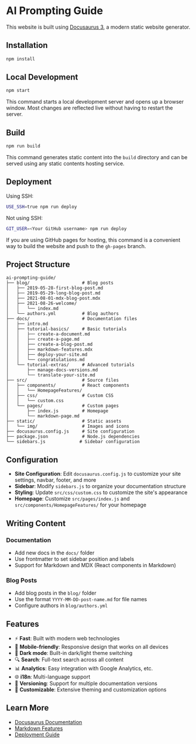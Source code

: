 # AI Prompting Guide

This website is built using [Docusaurus 3](https://docusaurus.io/), a modern static website generator.

## Installation

```bash
npm install
```

## Local Development

```bash
npm start
```

This command starts a local development server and opens up a browser window. Most changes are reflected live without having to restart the server.

## Build

```bash
npm run build
```

This command generates static content into the `build` directory and can be served using any static contents hosting service.

## Deployment

Using SSH:

```bash
USE_SSH=true npm run deploy
```

Not using SSH:

```bash
GIT_USER=<Your GitHub username> npm run deploy
```

If you are using GitHub pages for hosting, this command is a convenient way to build the website and push to the `gh-pages` branch.

## Project Structure

```
ai-prompting-guide/
├── blog/                    # Blog posts
│   ├── 2019-05-28-first-blog-post.md
│   ├── 2019-05-29-long-blog-post.md
│   ├── 2021-08-01-mdx-blog-post.mdx
│   ├── 2021-08-26-welcome/
│   │   └── index.md
│   └── authors.yml          # Blog authors
├── docs/                    # Documentation files
│   ├── intro.md
│   ├── tutorial-basics/     # Basic tutorials
│   │   ├── create-a-document.md
│   │   ├── create-a-page.md
│   │   ├── create-a-blog-post.md
│   │   ├── markdown-features.mdx
│   │   ├── deploy-your-site.md
│   │   └── congratulations.md
│   └── tutorial-extras/     # Advanced tutorials
│       ├── manage-docs-versions.md
│       └── translate-your-site.md
├── src/                     # Source files
│   ├── components/          # React components
│   │   └── HomepageFeatures/
│   ├── css/                 # Custom CSS
│   │   └── custom.css
│   └── pages/               # Custom pages
│       ├── index.js         # Homepage
│       └── markdown-page.md
├── static/                  # Static assets
│   └── img/                 # Images and icons
├── docusaurus.config.js     # Site configuration
├── package.json             # Node.js dependencies
└── sidebars.js             # Sidebar configuration
```

## Configuration

- **Site Configuration**: Edit `docusaurus.config.js` to customize your site settings, navbar, footer, and more
- **Sidebar**: Modify `sidebars.js` to organize your documentation structure
- **Styling**: Update `src/css/custom.css` to customize the site's appearance
- **Homepage**: Customize `src/pages/index.js` and `src/components/HomepageFeatures/` for your homepage

## Writing Content

### Documentation
- Add new docs in the `docs/` folder
- Use frontmatter to set sidebar position and labels
- Support for Markdown and MDX (React components in Markdown)

### Blog Posts
- Add blog posts in the `blog/` folder
- Use the format `YYYY-MM-DD-post-name.md` for file names
- Configure authors in `blog/authors.yml`

## Features

- ⚡️ **Fast**: Built with modern web technologies
- 📱 **Mobile-friendly**: Responsive design that works on all devices
- 🌙 **Dark mode**: Built-in dark/light theme switching
- 🔍 **Search**: Full-text search across all content
- 📊 **Analytics**: Easy integration with Google Analytics, etc.
- 🌐 **i18n**: Multi-language support
- 📖 **Versioning**: Support for multiple documentation versions
- 🎨 **Customizable**: Extensive theming and customization options

## Learn More

- [Docusaurus Documentation](https://docusaurus.io/docs)
- [Markdown Features](https://docusaurus.io/docs/markdown-features)
- [Deployment Guide](https://docusaurus.io/docs/deployment)